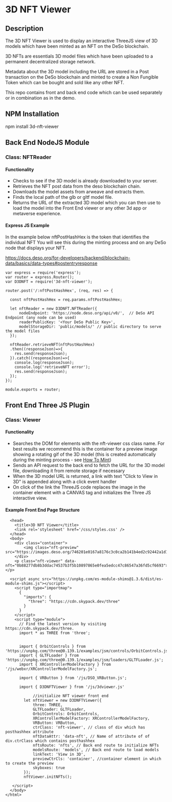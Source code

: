 # 3D NFT Viewer

## Description

The 3D NFT Viewer is used to display an interactive ThreeJS view of 3D models which have been minted as an NFT on the DeSo blockchain.

3D NFTs are essentials 3D model files which have been uploaded to a permanent decentralized storage network.

Metadata about the 3D model including the URL are stored in a Post transaction on the DeSo blockchain and minted to create a Non Fungible Token which can be bought and sold like any other NFT.

This repo contains front and back end code which can be used separately or in combination as in the demo.

## NPM Installation 

npm install 3d-nft-viewer

## Back End NodeJS Module
### Class: NFTReader
#### Functionality
- Checks to see if the 3D model is already downloaded to your server.
- Retrieves the NFT post data from the deso blockchain chain.
- Downloads the model assets from arweave and extracts them.
- Finds the local path of the glb or gltf model file.
- Returns the URL of the extracted 3D model which you can then use to load the model into the Front End viewer or any other 3d app or metaverse experience.

#### Express JS Example 

In the example below nftPostHashHex is the token that identifies the individual NFT You will see this during the minting process and on any DeSo node that displays your NFT.

https://docs.deso.org/for-developers/backend/blockchain-data/basics/data-types#postentryresponse

```
var express = require('express');
var router = express.Router();
var D3DNFT = require('3d-nft-viewer');

router.post('/:nftPostHashHex', (req, res) => {

  const nftPostHashHex = req.params.nftPostHashHex;

  let nftReader = new D3DNFT.NFTReader({
      nodeEndpoint: 'https://node.deso.org/api/v0/',  // DeSo API Endpoint (any node can be used)
      readerPublicKey: '<Your DeSo Public Key>',
      modelStorageDir: 'public/models/' // public directory to serve the model files
  });

  nftReader.retrieveNFT(nftPostHashHex)
  .then((responseJson)=>{
    res.send(responseJson);
  }).catch((responseJson)=>{
    console.log(responseJson);
    console.log('retrieveNFT error');
    res.send(responseJson);
  });
});

module.exports = router;
```

## Front End Three JS Plugin
### Class: Viewer
#### Functionality
- Searches the DOM for elements with the nft-viewer css class name. For best results we recommend this is the container for a preview image showing a rotating gif of the 3D model (this is created automatically during the minting process - see [How To Mint](https://www.youtube.com/watch?v=dhXX_bFkEf8))
- Sends an API request to the back end to fetch the URL for the 3D model file, downloading it from remote storage if necessary
- When the 3D model URL is returned, a link with text "Click to View in 3D" is appended along with a click event handler
- On click of the link the ThreeJS code replaces the image in the container element with a CANVAS tag and initializes the Three JS interactive view.

#### Example Front End Page Structure
```
  <head>
    <title>3D NFT Viewer</title>
    <link rel='stylesheet' href='/css/styles.css' />
  </head>
  <body>
    <div class="container">
		<img class="nft-preview" src="https://images.deso.org/746201e0167a8176c3c0ca2b141b4ed2c92442a1d16a55ab999a558e8a831a28.gif"/>
	</div>
	<p class="nft-viewer" data-nft="0b88277db8b3ddac74537b3f5b10897865e0fea5edcc47c86547a36fd5cf6693">Loading...</p>

  <script async src="https://unpkg.com/es-module-shims@1.3.6/dist/es-module-shims.js"></script>
    <script type="importmap">
      {
        "imports": {
          "three": "https://cdn.skypack.dev/three"
        }
      }
    </script>
    <script type="module">
      // Find the latest version by visiting https://cdn.skypack.dev/three.
      import * as THREE from 'three';


      import { OrbitControls } from 'https://unpkg.com/three@0.139.1/examples/jsm/controls/OrbitControls.js';
      import { GLTFLoader } from 'https://unpkg.com/three@0.139.1/examples/jsm/loaders/GLTFLoader.js';
      import { XRControllerModelFactory } from '/js/webxr/XRControllerModelFactory.js';

      import { VRButton } from '/js/DSO_VRButton.js';

      import { D3DNFTViewer } from '/js/3dviewer.js'

            //initialize NFT viewer front end
        let nftViewer = new D3DNFTViewer({
            three: THREE,
            GLTFLoader: GLTFLoader,
            OrbitControls: OrbitControls,
            XRControllerModelFactory: XRControllerModelFactory,
            VRButton: VRButton,
            ctrClass: 'nft-viewer', // class of div which has posthashhex attribute
            nftDataAttr: 'data-nft', // Name of attribute of of div.ctrClass which contains posthashhex
            nftsRoute: 'nfts', // Back end route to initialize NFTs
            modelsRoute: 'models', // Back end route to load models
            linkText: 'View in 3D',
            previewCtrCls: 'container', //container element in which to create the preview
            skyboxes: true
        });
        nftViewer.initNFTs();

   </script>
  </body>
</html>
```